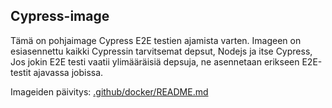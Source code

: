## Cypress-image

Tämä on pohjaimage Cypress E2E testien ajamista varten.
Imageen on esiasennettu kaikki Cypressin tarvitsemat depsut, Nodejs ja itse Cypress,
Jos jokin E2E testi vaatii ylimääräisiä depsuja, ne asennetaan erikseen E2E-testit ajavassa jobissa.

Imageiden päivitys: [.github/docker/README.md](../README.md)
